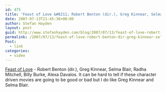 ```yaml
---
id: 475
title: 'Feast of Love &#8211; Robert Benton (dir.), Greg Kinnear, Selma Blair, Radha Mitchell, Billy Burke, Alexa Davalos'
date: 2007-07-13T21:45:30+00:00
author: Stefan Hayden
layout: post
guid: http://www.stefanhayden.com/blog/2007/07/13/feast-of-love-robert-benton-dir-greg-kinnear-selma-blair-radha-mitchell-billy-burke-alexa-davalos/
permalink: /2007/07/13/feast-of-love-robert-benton-dir-greg-kinnear-selma-blair-radha-mitchell-billy-burke-alexa-davalos/
Post:
  - link
categories:
  - video
---
```

<a href="http://www.apple.com/trailers/mgm/feastoflove/trailer1/">Feast of Love</a> - Robert Benton (dir.), Greg Kinnear, Selma Blair, Radha Mitchell, Billy Burke, Alexa Davalos. It can be hard to tell if these character driven movies are going to be good or bad but I do like Greg Kinnear and Selma Blair.